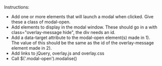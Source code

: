 Instructions:

- Add one or more elements that will launch a modal when clicked. Give these a class of modal-open.
- Add elements to display in the modal window. These should go in a </div> with class="overlay-message hide", the div needs an id.
- Add a data-target attribute to the modal-open element(s) made in 1). The value of this should be the same as the id of the overlay-message element made in 2).
- Add links to jQuery, overlay.js and overlay.css
- Call $('.modal-open').modalise()
